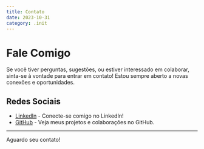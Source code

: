 ```yaml
---
title: Contato
date: 2023-10-31
category: .init
---
```


# Fale Comigo

Se você tiver perguntas, sugestões, ou estiver interessado em colaborar, sinta-se à vontade para entrar em contato! Estou sempre aberto a novas conexões e oportunidades.

## Redes Sociais

- [LinkedIn](https://www.linkedin.com/in/rafaelvieir/) - Conecte-se comigo no LinkedIn!
- [GitHub](https://github.com/rafavieir) - Veja meus projetos e colaborações no GitHub.

---

Aguardo seu contato!
